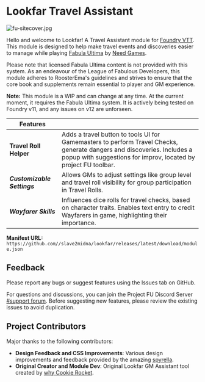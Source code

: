 # Lookfar Travel Assistant

![fu-sitecover.jpg](https://trello.com/1/cards/64db0994c4a8791322c8b2e2/attachments/64f476a7f1dc332714f44c8c/download/fu-sitecover.jpg)

Hello and welcome to Lookfar! A Travel Assistant module for [Foundry VTT](https://foundryvtt.com/). This module is designed to help make travel events and discoveries easier to manage while playing [Fabula Ultima](https://www.needgames.it/fabula-ultima-en/) by [Need Games](https://www.needgames.it/).

Please note that licensed Fabula Ultima content is not provided with this system. As an endeavour of the League of Fabulous Developers, this module adheres to RoosterEma's guidelines and strives to ensure that the core book and supplements remain essential to player and GM experience.

**Note:** This module is a WIP and can change at any time. At the current moment, it requires the Fabula Ultima system. It is actively being tested on Foundry v11, and any issues on v12 are unforseen.

| Features               |                                                                                                                                                          |
|------------------------|------------------------------------------------------------------------------------------------------------------------------------------------------------------------------|
| **Travel Roll Helper** | Adds a travel button to tools UI for Gamemasters to perform Travel Checks, generate dangers and discoveries. Includes a popup with suggestions for improv, located by project FU toolbar. |
| **_Customizable Settings_** | Allows GMs to adjust settings like group level and travel roll visibility for group participation in Travel Rolls. |
| **_Wayfarer Skills_**      | Influences dice rolls for travel checks, based on character traits. Enables text entry to credit Wayfarers in game, highlighting their importance. |

**Manifest URL:** `https://github.com//slave2midna/lookfar/releases/latest/download/module.json`

## Feedback

Please report any bugs or suggest features using the Issues tab on GitHub.

For questions and discussions, you can join the Project FU Discord Server [#support forum](https://discord.com/channels/1194506991754805278/1220562380568789063 "‌"). Before suggesting new features, please review the existing issues to avoid duplication.

## Project Contributors

Major thanks to the following contributors:

- **Design Feedback and CSS Improvements**: Various design improvements and feedback provided by the amazing [spyrella](https://github.com/spyrella).
- **Original Creator and Module Dev**: Original Lookfar GM Assistant tool created by [why Cookie Rocket](https://github.com/infrastructureaxolotl).
